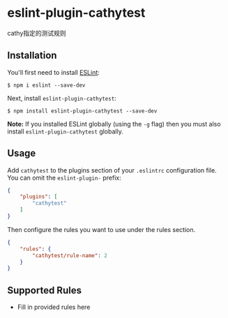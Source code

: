 # eslint-plugin-cathytest

cathy指定的测试规则

## Installation

You'll first need to install [ESLint](http://eslint.org):

```
$ npm i eslint --save-dev
```

Next, install `eslint-plugin-cathytest`:

```
$ npm install eslint-plugin-cathytest --save-dev
```

**Note:** If you installed ESLint globally (using the `-g` flag) then you must also install `eslint-plugin-cathytest` globally.

## Usage

Add `cathytest` to the plugins section of your `.eslintrc` configuration file. You can omit the `eslint-plugin-` prefix:

```json
{
    "plugins": [
        "cathytest"
    ]
}
```


Then configure the rules you want to use under the rules section.

```json
{
    "rules": {
        "cathytest/rule-name": 2
    }
}
```

## Supported Rules

* Fill in provided rules here





